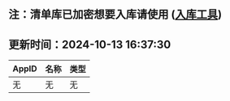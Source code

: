 ## 注：清单库已加密想要入库请使用 ([入库工具](https://github.com/BlankTMing/ManifestAutoUpdate/releases))

## 更新时间：2024-10-13 16:37:30
| AppID | 名称 | 类型  |
| :-------------------- | :----------------------------- | :----------- |
| 无 | 无 | 无 |
